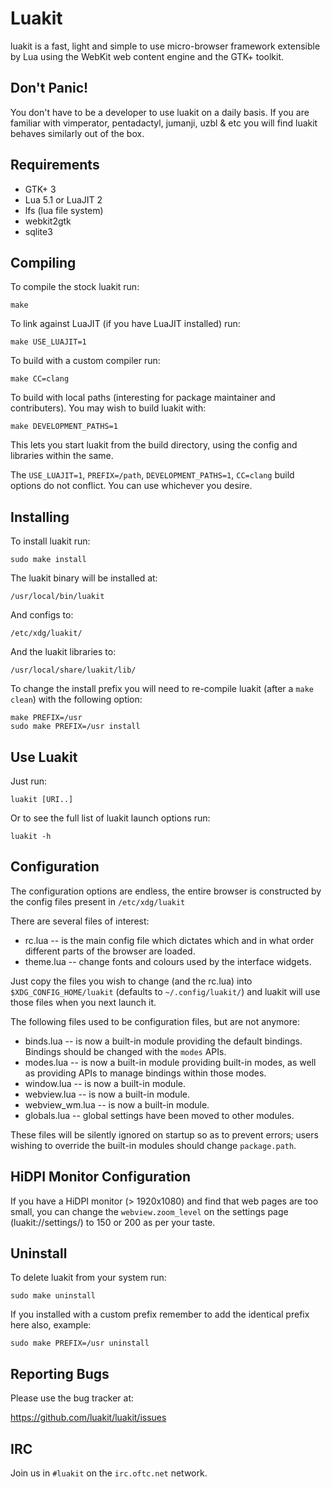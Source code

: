 # Luakit

luakit is a fast, light and simple to use micro-browser framework extensible
by Lua using the WebKit web content engine and the GTK+ toolkit.

## Don't Panic!

You don't have to be a developer to use luakit on a daily basis. If you are
familiar with vimperator, pentadactyl, jumanji, uzbl & etc you will find
luakit behaves similarly out of the box.

## Requirements

 * GTK+ 3
 * Lua 5.1 or LuaJIT 2
 * lfs (lua file system)
 * webkit2gtk
 * sqlite3

## Compiling

To compile the stock luakit run:

    make

To link against LuaJIT (if you have LuaJIT installed) run:

    make USE_LUAJIT=1

To build with a custom compiler run:

    make CC=clang

To build with local paths (interesting for package maintainer and contributers). You may wish to build luakit with:

    make DEVELOPMENT_PATHS=1

This lets you start luakit from the build directory, using the config and libraries within the same.

The `USE_LUAJIT=1`, `PREFIX=/path`, `DEVELOPMENT_PATHS=1`, `CC=clang`
build options do not conflict. You can use whichever you desire.

## Installing

To install luakit run:

    sudo make install

The luakit binary will be installed at:

    /usr/local/bin/luakit

And configs to:

    /etc/xdg/luakit/

And the luakit libraries to:

    /usr/local/share/luakit/lib/

To change the install prefix you will need to re-compile luakit (after a
`make clean`) with the following option:

    make PREFIX=/usr
    sudo make PREFIX=/usr install

## Use Luakit

Just run:

    luakit [URI..]

Or to see the full list of luakit launch options run:

    luakit -h

## Configuration

The configuration options are endless, the entire browser is constructed by
the config files present in `/etc/xdg/luakit`

There are several files of interest:

 * rc.lua      -- is the main config file which dictates which and in what
                  order different parts of the browser are loaded.
 * theme.lua   -- change fonts and colours used by the interface widgets.

Just copy the files you wish to change (and the rc.lua) into
`$XDG_CONFIG_HOME/luakit` (defaults to `~/.config/luakit/`) and luakit will
use those files when you next launch it.

The following files used to be configuration files, but are not anymore:

 * binds.lua      -- is now a built-in module providing the default bindings.
                     Bindings should be changed with the `modes` APIs.
 * modes.lua      -- is now a built-in module providing built-in modes, as well
                     as providing APIs to manage bindings within those modes.
 * window.lua     -- is now a built-in module.
 * webview.lua    -- is now a built-in module.
 * webview_wm.lua -- is now a built-in module.
 * globals.lua    -- global settings have been moved to other modules.

These files will be silently ignored on startup so as to prevent errors; users
wishing to override the built-in modules should change `package.path`.

## HiDPI Monitor Configuration

If you have a HiDPI monitor (> 1920x1080) and find that web pages are too small,
you can change the `webview.zoom_level` on the settings page (luakit://settings/)
to 150 or 200 as per your taste.

## Uninstall

To delete luakit from your system run:

    sudo make uninstall

If you installed with a custom prefix remember to add the identical prefix
here also, example:

    sudo make PREFIX=/usr uninstall

## Reporting Bugs

Please use the bug tracker at:

  https://github.com/luakit/luakit/issues

## IRC

Join us in `#luakit` on the `irc.oftc.net` network.
